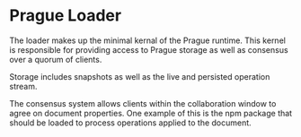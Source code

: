 # Prague Loader

The loader makes up the minimal kernal of the Prague runtime. This kernel is responsible for providing access to
Prague storage as well as consensus over a quorum of clients.

Storage includes snapshots as well as the live and persisted operation stream.

The consensus system allows clients within the collaboration window to agree on document properties. One
example of this is the npm package that should be loaded to process operations applied to the document.